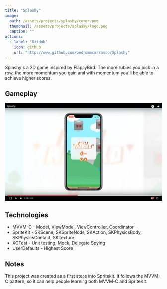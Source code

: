 ```yaml
---
title: "Splashy"
image: 
  path: /assets/projects/splashy/cover.png
  thumbnail: /assets/projects/splashy/logo.png
  caption: ""
actions:
  - label: "GitHub"
    icon: github
    url: "http://www.github.com/pedrommcarrasco/Splashy"
---
```


Splashy's a 2D game inspired by FlappyBird. The more rubies you pick in a row, the more momentum you gain and with momentum you'll be able to achieve higher scores.

##  Gameplay
[![](https://github.com/pedrommcarrasco/pedrommcarrasco.github.io/blob/master/assets/projects/splashy/thumbnail.png?raw=true)](https://youtu.be/lszLEUmDhlY "Click to watch Splashy's Gameplay")

## Technologies
* MVVM-C - Model, ViewModel, ViewController, Coordinator
* SpriteKit - SKScene, SKSpriteNode, SKAction, SKPhysicsBody, SKPhysicsContact, SKTexture
* XCTest - Unit testing, Mock, Delegate Spying
* UserDefaults - Highest Score

## Notes
This project was created as a first steps into Spritekit. It follows the MVVM-C pattern, so it can help people learning both MVVM-C and SpriteKit.
